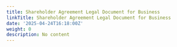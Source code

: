 ```yaml
---
title: Shareholder Agreement Legal Document for Business
linkTitle: Shareholder Agreement Legal Document for Business
date: '2025-04-24T16:18:00Z'
weight: 0
description: No content
---
```



